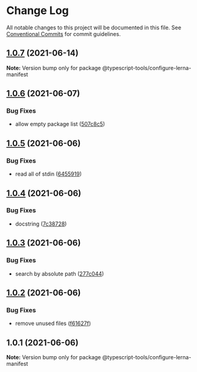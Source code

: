 # Change Log

All notable changes to this project will be documented in this file.
See [Conventional Commits](https://conventionalcommits.org) for commit guidelines.

## [1.0.7](https://github.com/typescript-tools/typescript-tools/compare/@typescript-tools/configure-lerna-manifest@1.0.6...@typescript-tools/configure-lerna-manifest@1.0.7) (2021-06-14)

**Note:** Version bump only for package @typescript-tools/configure-lerna-manifest





## [1.0.6](https://github.com/typescript-tools/typescript-tools/compare/@typescript-tools/configure-lerna-manifest@1.0.5...@typescript-tools/configure-lerna-manifest@1.0.6) (2021-06-07)


### Bug Fixes

* allow empty package list ([507c8c5](https://github.com/typescript-tools/typescript-tools/commit/507c8c51adabcbd47ee233a03349701ccbb332f7))





## [1.0.5](https://github.com/typescript-tools/typescript-tools/compare/@typescript-tools/configure-lerna-manifest@1.0.4...@typescript-tools/configure-lerna-manifest@1.0.5) (2021-06-06)


### Bug Fixes

* read all of stdin ([6455919](https://github.com/typescript-tools/typescript-tools/commit/64559198eab4396f663eb6c82116d54f9734719f))





## [1.0.4](https://github.com/typescript-tools/typescript-tools/compare/@typescript-tools/configure-lerna-manifest@1.0.3...@typescript-tools/configure-lerna-manifest@1.0.4) (2021-06-06)


### Bug Fixes

* docstring ([7c38728](https://github.com/typescript-tools/typescript-tools/commit/7c3872856f491aabea224cc1138b7948c5889374))





## [1.0.3](https://github.com/typescript-tools/typescript-tools/compare/@typescript-tools/configure-lerna-manifest@1.0.2...@typescript-tools/configure-lerna-manifest@1.0.3) (2021-06-06)


### Bug Fixes

* search by absolute path ([277c044](https://github.com/typescript-tools/typescript-tools/commit/277c044804bbd39f8ca1fb5da3b0d4e12b78e998))





## [1.0.2](https://github.com/typescript-tools/typescript-tools/compare/@typescript-tools/configure-lerna-manifest@1.0.1...@typescript-tools/configure-lerna-manifest@1.0.2) (2021-06-06)


### Bug Fixes

* remove unused files ([f61627f](https://github.com/typescript-tools/typescript-tools/commit/f61627f373fdf137bad90f3eec938675459dcd1e))





## 1.0.1 (2021-06-06)

**Note:** Version bump only for package @typescript-tools/configure-lerna-manifest
